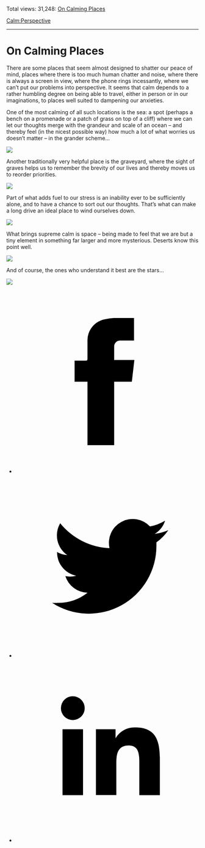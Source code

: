 Total views: 31,248: [On Calming Places](https://www.theschooloflife.com/thebookoflife/on-calming-places/)

[Calm:](https://www.theschooloflife.com/thebookoflife/category/calm/)[Perspective](https://www.theschooloflife.com/thebookoflife/category/calm/perspective/)

* * *

# On Calming Places
<style>
						.alignnone {
  display: block;
  margin-left: auto;
  margin-right: auto;
  align: center:
}

.addtoany_share_save_container {
display:none;
}

.wp-block-image {
		display: block;
  margin-left: auto;
  margin-right: auto;
  width: 50%;
}

.aligncenter {
display: block;
  margin-left: auto;
  margin-right: auto;
  align: center:
}

@media only screen and (max-width: 500px) {
  .wp-block-image {
		display: block;
  margin-left: auto;
  margin-right: auto;
  width: 100%;
} }

h1 {max-width: 600px !important;
}
.s18-single-post .content-area .site-main article .post-cat-header-display + .old-wrapper p {
    font-size: 1.200em
}
						</style>

There are some places that seem almost designed to shatter our peace of mind, places where there is too much human chatter and noise, where there is always a screen in view, where the phone rings incessantly, where we can’t put our problems into perspective. It seems that calm depends to a rather humbling degree on being able to travel, either in person or in our imaginations, to places well suited to dampening our anxieties.

One of the most calming of all such locations is the sea: a spot (perhaps a bench on a promenade or a patch of grass on top of a cliff) where we can let our thoughts merge with the grandeur and scale of an ocean – and thereby feel (in the nicest possible way) how much a lot of what worries us doesn’t matter – in the grander scheme…

[![](https://img.youtube.com/vi/mq7zUs8l9I8/0.jpg)](//www.youtube.com/embed/mq7zUs8l9I8? '')

Another traditionally very helpful place is the graveyard, where the sight of graves helps us to remember the brevity of our lives and thereby moves us to reorder priorities.

[![](https://img.youtube.com/vi/yg6i7nppkAw/0.jpg)](//www.youtube.com/embed/yg6i7nppkAw? '')

Part of what adds fuel to our stress is an inability ever to be sufficiently alone, and to have a chance to sort out our thoughts. That’s what can make a long drive an ideal place to wind ourselves down.

[![](https://img.youtube.com/vi/HrZJxRoh_zU/0.jpg)](//www.youtube.com/embed/HrZJxRoh_zU? '')

What brings supreme calm is space – being made to feel that we are but a tiny element in something far larger and more mysterious. Deserts know this point well.

[![](https://img.youtube.com/vi/_ad-L29tTnc/0.jpg)](https://www.youtube.com/embed/_ad-L29tTnc '')

And of course, the ones who understand it best are the stars…

[![](https://img.youtube.com/vi/ddhQtshhieM/0.jpg)](https://www.youtube.com/embed/ddhQtshhieM '')
<style>
    .iframe-class { display: block !important; }
</style>

- [<svg xmlns="http://www.w3.org/2000/svg" viewbox="0 0 26 26"><title>Facebook</title>
                    <g>
                        <path d="M8.38,10H9.92c.2,0,.29,0,.29-.28,0-.82,0-1.64,0-2.46a3.05,3.05,0,0,1,2.57-3.15A7.22,7.22,0,0,1,14,3.95c.86,0,1.71,0,2.57,0h.25v3.2h-2A.85.85,0,0,0,14,8c0,.62,0,1.24,0,1.91h2.87L16.51,13H14v9H10.21V13H8.38Z"></path>
                    </g>
                </svg>](http://www.facebook.com/sharer/sharer.php?u=https://www.theschooloflife.com/thebookoflife/on-calming-places/)
- [<svg xmlns="http://www.w3.org/2000/svg" viewbox="0 0 26 26"><title>Twitter</title>
                    <path d="M21.69,7.9a6.75,6.75,0,0,1-1.94.53,3.39,3.39,0,0,0,1.48-1.87,6.76,6.76,0,0,1-2.14.82,3.38,3.38,0,0,0-5.75,3.08,9.59,9.59,0,0,1-7-3.53,3.38,3.38,0,0,0,1,4.51A3.36,3.36,0,0,1,5.89,11v0A3.38,3.38,0,0,0,8.6,14.37a3.39,3.39,0,0,1-1.53.06,3.38,3.38,0,0,0,3.15,2.35A6.78,6.78,0,0,1,6,18.22a6.87,6.87,0,0,1-.81,0A9.6,9.6,0,0,0,20,10.08q0-.22,0-.44A6.86,6.86,0,0,0,21.69,7.9Z"></path>
                </svg>](http://twitter.com/share?url=https://www.theschooloflife.com/thebookoflife/on-calming-places/&text=&via=theschooloflife)
- [<svg xmlns="http://www.w3.org/2000/svg" viewbox="0 0 26 26"><title>LinkedIn</title>
<path class="cls-2" d="M6.67,10H9.58v9.36H6.67ZM8.13,5.32A1.69,1.69,0,1,1,6.44,7,1.69,1.69,0,0,1,8.13,5.32"></path><path class="cls-2" d="M11.41,10H14.2v1.28h0A3.06,3.06,0,0,1,17,9.75c2.95,0,3.49,1.94,3.49,4.46v5.14H17.57V14.79c0-1.09,0-2.48-1.51-2.48s-1.75,1.18-1.75,2.4v4.63H11.41Z"></path></svg>](https://www.linkedin.com/shareArticle?mini=true&url=https://www.theschooloflife.com/thebookoflife/on-calming-places/)
